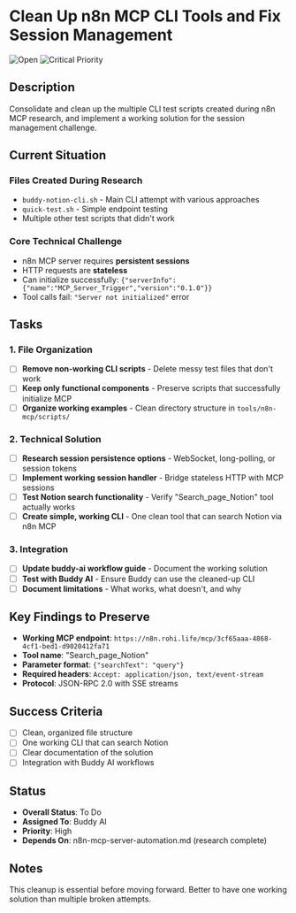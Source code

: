 # Clean Up n8n MCP CLI Tools and Fix Session Management

![Open](https://img.shields.io/badge/Status-Open-red?style=flat-square) ![Critical Priority](https://img.shields.io/badge/Priority-Critical-darkred?style=flat-square)

## Description
Consolidate and clean up the multiple CLI test scripts created during n8n MCP research, and implement a working solution for the session management challenge.

## Current Situation

### Files Created During Research
- `buddy-notion-cli.sh` - Main CLI attempt with various approaches
- `quick-test.sh` - Simple endpoint testing
- Multiple other test scripts that didn't work

### Core Technical Challenge
- n8n MCP server requires **persistent sessions** 
- HTTP requests are **stateless**
- Can initialize successfully: `{"serverInfo":{"name":"MCP_Server_Trigger","version":"0.1.0"}}`
- Tool calls fail: `"Server not initialized"` error

## Tasks

### 1. File Organization
- [ ] **Remove non-working CLI scripts** - Delete messy test files that don't work
- [ ] **Keep only functional components** - Preserve scripts that successfully initialize MCP
- [ ] **Organize working examples** - Clean directory structure in `tools/n8n-mcp/scripts/`

### 2. Technical Solution
- [ ] **Research session persistence options** - WebSocket, long-polling, or session tokens
- [ ] **Implement working session handler** - Bridge stateless HTTP with MCP sessions  
- [ ] **Test Notion search functionality** - Verify "Search_page_Notion" tool actually works
- [ ] **Create simple, working CLI** - One clean tool that can search Notion via n8n MCP

### 3. Integration
- [ ] **Update buddy-ai workflow guide** - Document the working solution
- [ ] **Test with Buddy AI** - Ensure Buddy can use the cleaned-up CLI
- [ ] **Document limitations** - What works, what doesn't, and why

## Key Findings to Preserve
- **Working MCP endpoint**: `https://n8n.rohi.life/mcp/3cf65aaa-4868-4cf1-bed1-d9020412fa71`
- **Tool name**: "Search_page_Notion"
- **Parameter format**: `{"searchText": "query"}`
- **Required headers**: `Accept: application/json, text/event-stream`
- **Protocol**: JSON-RPC 2.0 with SSE streams

## Success Criteria
- [ ] Clean, organized file structure
- [ ] One working CLI that can search Notion
- [ ] Clear documentation of the solution
- [ ] Integration with Buddy AI workflows

## Status
- **Overall Status**: To Do
- **Assigned To**: Buddy AI
- **Priority**: High
- **Depends On**: n8n-mcp-server-automation.md (research complete)

## Notes
This cleanup is essential before moving forward. Better to have one working solution than multiple broken attempts.

